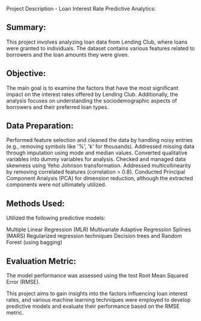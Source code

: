 Project Description - Loan Interest Rate Predictive Analytics:

Summary: 
---------
This project involves analyzing loan data from Lending Club, where loans were granted to individuals. The dataset contains various features related to borrowers and the loan amounts they were given.

Objective: 
-----------
The main goal is to examine the factors that have the most significant impact on the interest rates offered by Lending Club. Additionally, the analysis focuses on understanding the sociodemographic aspects of borrowers and their preferred loan types.

Data Preparation:
-----------------
Performed feature selection and cleaned the data by handling noisy entries (e.g., removing symbols like '%', 'k' for thousands).
Addressed missing data through imputation using mode and median values.
Converted qualitative variables into dummy variables for analysis.
Checked and managed data skewness using Yeho Johnson transformation.
Addressed multicollinearity by removing correlated features (correlation > 0.8).
Conducted Principal Component Analysis (PCA) for dimension reduction, although the extracted components were not ultimately utilized.

Methods Used:
-------------
Utilized the following predictive models:

Multiple Linear Regression (MLR)
Multivariate Adaptive Regression Splines (MARS)
Regularized regression techniques
Decision trees and Random Forest (using bagging)

Evaluation Metric:
------------------
The model performance was assessed using the test Root Mean Squared Error (RMSE).

This project aims to gain insights into the factors influencing loan interest rates, and various machine learning techniques were employed to develop predictive models and evaluate their performance based on the RMSE metric.
